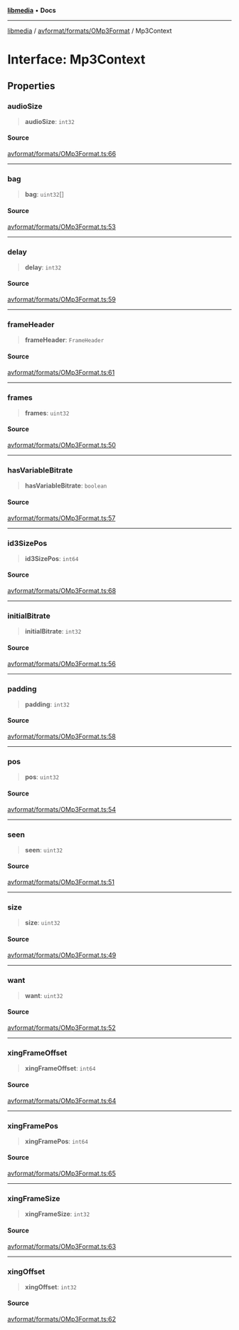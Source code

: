 [**libmedia**](../../../../README.md) • **Docs**

***

[libmedia](../../../../README.md) / [avformat/formats/OMp3Format](../README.md) / Mp3Context

# Interface: Mp3Context

## Properties

### audioSize

> **audioSize**: `int32`

#### Source

[avformat/formats/OMp3Format.ts:66](https://github.com/zhaohappy/libmedia/blob/a88305ff5d10e91621f2d71d24c72fc85681b8f7/src/avformat/formats/OMp3Format.ts#L66)

***

### bag

> **bag**: `uint32`[]

#### Source

[avformat/formats/OMp3Format.ts:53](https://github.com/zhaohappy/libmedia/blob/a88305ff5d10e91621f2d71d24c72fc85681b8f7/src/avformat/formats/OMp3Format.ts#L53)

***

### delay

> **delay**: `int32`

#### Source

[avformat/formats/OMp3Format.ts:59](https://github.com/zhaohappy/libmedia/blob/a88305ff5d10e91621f2d71d24c72fc85681b8f7/src/avformat/formats/OMp3Format.ts#L59)

***

### frameHeader

> **frameHeader**: `FrameHeader`

#### Source

[avformat/formats/OMp3Format.ts:61](https://github.com/zhaohappy/libmedia/blob/a88305ff5d10e91621f2d71d24c72fc85681b8f7/src/avformat/formats/OMp3Format.ts#L61)

***

### frames

> **frames**: `uint32`

#### Source

[avformat/formats/OMp3Format.ts:50](https://github.com/zhaohappy/libmedia/blob/a88305ff5d10e91621f2d71d24c72fc85681b8f7/src/avformat/formats/OMp3Format.ts#L50)

***

### hasVariableBitrate

> **hasVariableBitrate**: `boolean`

#### Source

[avformat/formats/OMp3Format.ts:57](https://github.com/zhaohappy/libmedia/blob/a88305ff5d10e91621f2d71d24c72fc85681b8f7/src/avformat/formats/OMp3Format.ts#L57)

***

### id3SizePos

> **id3SizePos**: `int64`

#### Source

[avformat/formats/OMp3Format.ts:68](https://github.com/zhaohappy/libmedia/blob/a88305ff5d10e91621f2d71d24c72fc85681b8f7/src/avformat/formats/OMp3Format.ts#L68)

***

### initialBitrate

> **initialBitrate**: `int32`

#### Source

[avformat/formats/OMp3Format.ts:56](https://github.com/zhaohappy/libmedia/blob/a88305ff5d10e91621f2d71d24c72fc85681b8f7/src/avformat/formats/OMp3Format.ts#L56)

***

### padding

> **padding**: `int32`

#### Source

[avformat/formats/OMp3Format.ts:58](https://github.com/zhaohappy/libmedia/blob/a88305ff5d10e91621f2d71d24c72fc85681b8f7/src/avformat/formats/OMp3Format.ts#L58)

***

### pos

> **pos**: `uint32`

#### Source

[avformat/formats/OMp3Format.ts:54](https://github.com/zhaohappy/libmedia/blob/a88305ff5d10e91621f2d71d24c72fc85681b8f7/src/avformat/formats/OMp3Format.ts#L54)

***

### seen

> **seen**: `uint32`

#### Source

[avformat/formats/OMp3Format.ts:51](https://github.com/zhaohappy/libmedia/blob/a88305ff5d10e91621f2d71d24c72fc85681b8f7/src/avformat/formats/OMp3Format.ts#L51)

***

### size

> **size**: `uint32`

#### Source

[avformat/formats/OMp3Format.ts:49](https://github.com/zhaohappy/libmedia/blob/a88305ff5d10e91621f2d71d24c72fc85681b8f7/src/avformat/formats/OMp3Format.ts#L49)

***

### want

> **want**: `uint32`

#### Source

[avformat/formats/OMp3Format.ts:52](https://github.com/zhaohappy/libmedia/blob/a88305ff5d10e91621f2d71d24c72fc85681b8f7/src/avformat/formats/OMp3Format.ts#L52)

***

### xingFrameOffset

> **xingFrameOffset**: `int64`

#### Source

[avformat/formats/OMp3Format.ts:64](https://github.com/zhaohappy/libmedia/blob/a88305ff5d10e91621f2d71d24c72fc85681b8f7/src/avformat/formats/OMp3Format.ts#L64)

***

### xingFramePos

> **xingFramePos**: `int64`

#### Source

[avformat/formats/OMp3Format.ts:65](https://github.com/zhaohappy/libmedia/blob/a88305ff5d10e91621f2d71d24c72fc85681b8f7/src/avformat/formats/OMp3Format.ts#L65)

***

### xingFrameSize

> **xingFrameSize**: `int32`

#### Source

[avformat/formats/OMp3Format.ts:63](https://github.com/zhaohappy/libmedia/blob/a88305ff5d10e91621f2d71d24c72fc85681b8f7/src/avformat/formats/OMp3Format.ts#L63)

***

### xingOffset

> **xingOffset**: `int32`

#### Source

[avformat/formats/OMp3Format.ts:62](https://github.com/zhaohappy/libmedia/blob/a88305ff5d10e91621f2d71d24c72fc85681b8f7/src/avformat/formats/OMp3Format.ts#L62)
